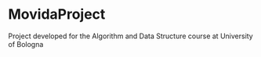 # MovidaProject
Project developed for the Algorithm and Data Structure course at University of Bologna
